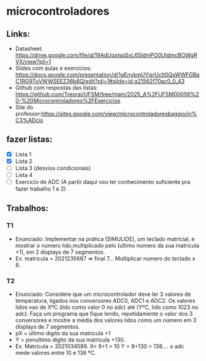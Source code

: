 # microcontroladores

## Links:

- Datasheet: <https://drive.google.com/file/d/19AdUqxIspSxL65IdmPO0UIdmcBOWgRVX/view?pli=1>
- Slides com aulas e exercicios: <https://docs.google.com/presentation/d/1gEnykmUYisrUcIt0QsWWFGBaC1RG9TuVWWSEEZ36b8Q/edit?pli=1#slide=id.g21562f70ac0_0_43>
- Github com respostas das listas: <https://github.com/Treorai/UFSM/tree/main/2025_A%2FUFSM00056%20-%20Microcontroladores%2FExercicios>
- Site do professor:<https://sites.google.com/view/microcontroladoresbaggio/in%C3%ADcio>

## fazer listas:
- [x] Lista 1
- [x] Lista 2
- [ ] Lista 3 (desvios condicionais)
- [ ] Lista 4
- [ ] Exercicio de ADC (A partir daqui vou ter conhecimento suficiente pra fazer trabalho 1 e 2)

## Trabalhos:

### T1
- Enunciado: Implementar na prática (SIMULIDE), um teclado matricial, e mostrar o número lido,multiplicado pelo (ultimo numero da sua matricula +1), em 2 displays de 7 segmentos.
- Ex. matricula = 2021235687 => final 7...   Multiplicar numero do teclado x 8.
### T2
- Enunciado: Considere que um microcontrolador deve ler 3 valores de temperatura, ligados nos conversores ADC0, ADC1 e ADC2. Os valores lidos vao de XºC (lido como valor 0 no adc) até (YºC, lido como 1023 no adc). Faça um programa que fique lendo, repetidamente o valor dos 3 conversores e mostre a média dos valores lidos como um número em 3 displays de 7 segmentos.
- pX = último digito da sua matricula +1
- Y = penultimo digito da sua matricula +130.
- Ex. Matrícula = 2021034589.    X= 9+1 = 10      Y = 8+130 = 138.... o adc mede valores entre 10 e 138 ºC.
